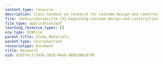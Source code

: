 ```yaml
---
content_type: resource
description: Class handout on research for costume design and construction.
file: /media/courses/21m-732-beginning-costume-design-and-construction-fall-2008/926ffac35d3b302846a888bb300c8795_research.pdf
file_type: application/pdf
learning_resource_types: []
ocw_type: OCWFile
parent_title: Study Materials
parent_type: CourseSection
resourcetype: Document
title: Research
uid: 926ffac3-5d3b-3028-46a8-88bb300c8795
---
```

